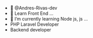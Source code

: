 - 👋 @Andres-Rivas-dev
- 👀 Learn Front End ...
- 🌱 I’m currently learning Node js, js ...
- PHP Laravel Developer
- Backend developer
